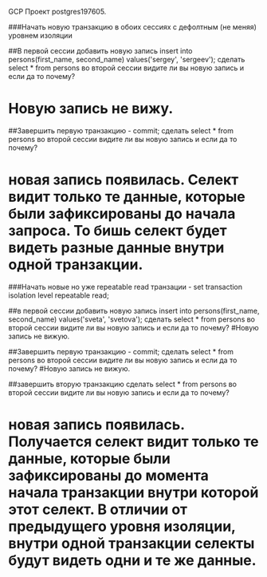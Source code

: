 GCP Проект postgres197605.

###Начать новую транзакцию в обоих сессиях с дефолтным (не меняя) уровнем изоляции

##В первой сессии добавить новую запись insert into persons(first_name, second_name) values('sergey', 'sergeev');
сделать select * from persons во второй сессии
видите ли вы новую запись и если да то почему?
# Новую запись не вижу.

##Завершить первую транзакцию - commit;
сделать select * from persons во второй сессии
видите ли вы новую запись и если да то почему?
# новая запись появилась. Селект видит только те данные, которые были зафиксированы до начала запроса. То бишь селект будет видеть разные данные внутри одной транзакции.


###Начать новые но уже repeatable read транзации - set transaction isolation level repeatable read;

##в первой сессии добавить новую запись insert into persons(first_name, second_name) values('sveta', 'svetova');
сделать select * from persons во второй сессии
видите ли вы новую запись и если да то почему?
#Новую запись не вижую.

##Завершить первую транзакцию - commit;
сделать select * from persons во второй сессии
видите ли вы новую запись и если да то почему?
#Новую запись не вижую.

##завершить вторую транзакцию
сделать select * from persons во второй сессии
видите ли вы новую запись и если да то почему? 
# новая запись появилась. Получается селект видит только те данные, которые были зафиксированы до момента начала транзакции внутри которой этот селект. В отличии от предыдущего уровня изоляции, внутри одной транзакции селекты будут видеть одни и те же данные.
